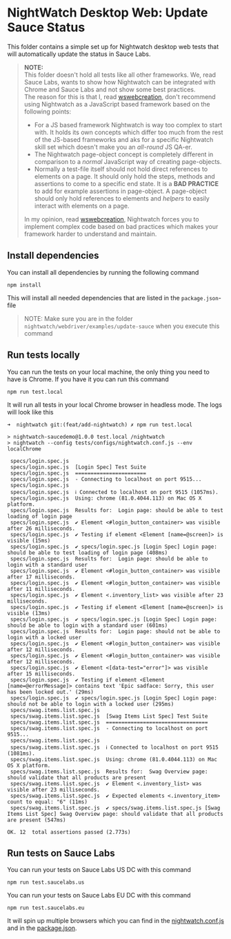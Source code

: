 # NightWatch Desktop Web: Update Sauce Status
This folder contains a simple set up for Nightwatch desktop web tests that will automatically update the status in
Sauce Labs.

> **NOTE:**\
> This folder doesn't hold all tests like all other frameworks. We, read Sauce Labs, wants to show how Nightwatch can be 
> integrated with Chrome and Sauce Labs and not show some best practices.\
> The reason for this is that I, read [wswebcreation](https://github.com/wswebcreation), don't recommend using
> Nightwatch as a JavaScript based framework based on the following points:
> - For a JS based framework Nightwatch is way too complex to start with. It holds its own concepts which differ too
>   much from the rest of the JS-based frameworks and aks for a specific Nightwatch skill set which doesn't make you an 
>   *all-round* JS QA-er. 
> - The Nightwatch page-object concept is completely different in comparison to a *normal* JavaScript way of creating
>   page-objects.
> - Normally a test-file itself should not hold direct references to elements on a page. It should only hold the steps, 
>   methods and assertions to come to a specific end state. 
>   It is a **BAD PRACTICE** to add for example assertions in page-object. A page-object should only hold references to
>   elements and *helpers* to easily interact with elements on a page. 
> 
> In my opinion, read [wswebcreation](https://github.com/wswebcreation), Nightwatch forces you to implement complex code
> based on bad practices which makes your framework harder to understand and maintain. 

## Install dependencies
You can install all dependencies by running the following command

    npm install
    
This will install all needed dependencies that are listed in the `package.json`-file

> NOTE: Make sure you are in the folder `nightwatch/webdriver/examples/update-sauce` when you execute this command

## Run tests locally
You can run the tests on your local machine, the only thing you need to have is Chrome. If you have it you can run this 
command

    npm run test.local

It will run all tests in your local Chrome browser in headless mode. The logs will look like this

```log
➜  nightwatch git:(feat/add-nightwatch) ✗ npm run test.local

> nightwatch-saucedemo@1.0.0 test.local /nightwatch
> nightwatch --config tests/configs/nightwatch.conf.js --env localChrome

 specs/login.spec.js   
 specs/login.spec.js  [Login Spec] Test Suite 
 specs/login.spec.js  ======================= 
 specs/login.spec.js  - Connecting to localhost on port 9515... 
 specs/login.spec.js   
 specs/login.spec.js  ℹ Connected to localhost on port 9515 (1057ms). 
 specs/login.spec.js  Using: chrome (81.0.4044.113) on Mac OS X platform. 
 specs/login.spec.js  Results for:  Login page: should be able to test loading of login page 
 specs/login.spec.js  ✔ Element <#login_button_container> was visible after 26 milliseconds. 
 specs/login.spec.js  ✔ Testing if element <Element [name=@screen]> is visible (15ms) 
 specs/login.spec.js  ✔ specs/login.spec.js [Login Spec] Login page: should be able to test loading of login page (408ms) 
 specs/login.spec.js  Results for:  Login page: should be able to login with a standard user 
 specs/login.spec.js  ✔ Element <#login_button_container> was visible after 17 milliseconds. 
 specs/login.spec.js  ✔ Element <#login_button_container> was visible after 11 milliseconds. 
 specs/login.spec.js  ✔ Element <.inventory_list> was visible after 23 milliseconds. 
 specs/login.spec.js  ✔ Testing if element <Element [name=@screen]> is visible (13ms) 
 specs/login.spec.js  ✔ specs/login.spec.js [Login Spec] Login page: should be able to login with a standard user (601ms) 
 specs/login.spec.js  Results for:  Login page: should not be able to login with a locked user 
 specs/login.spec.js  ✔ Element <#login_button_container> was visible after 12 milliseconds. 
 specs/login.spec.js  ✔ Element <#login_button_container> was visible after 12 milliseconds. 
 specs/login.spec.js  ✔ Element <[data-test="error"]> was visible after 15 milliseconds. 
 specs/login.spec.js  ✔ Testing if element <Element [name=@errorMessage]> contains text 'Epic sadface: Sorry, this user has been locked out.' (29ms) 
 specs/login.spec.js  ✔ specs/login.spec.js [Login Spec] Login page: should not be able to login with a locked user (295ms) 
 specs/swag.items.list.spec.js   
 specs/swag.items.list.spec.js  [Swag Items List Spec] Test Suite 
 specs/swag.items.list.spec.js  ================================= 
 specs/swag.items.list.spec.js  - Connecting to localhost on port 9515... 
 specs/swag.items.list.spec.js   
 specs/swag.items.list.spec.js  ℹ Connected to localhost on port 9515 (1081ms). 
 specs/swag.items.list.spec.js  Using: chrome (81.0.4044.113) on Mac OS X platform. 
 specs/swag.items.list.spec.js  Results for:  Swag Overview page: should validate that all products are present 
 specs/swag.items.list.spec.js  ✔ Element <.inventory_list> was visible after 23 milliseconds. 
 specs/swag.items.list.spec.js  ✔ Expected elements <.inventory_item> count to equal: "6" (11ms) 
 specs/swag.items.list.spec.js  ✔ specs/swag.items.list.spec.js [Swag Items List Spec] Swag Overview page: should validate that all products are present (547ms) 

OK. 12  total assertions passed (2.773s)
```

## Run tests on Sauce Labs
You can run your tests on Sauce Labs US DC with this command

    npm run test.saucelabs.us

You can run your tests on Sauce Labs EU DC with this command

    npm run test.saucelabs.eu

It will spin up multiple browsers which you can find in the [nightwatch.conf.js](tests/configs/nightwatch.conf.js) and 
in the [package.json](package.json).


